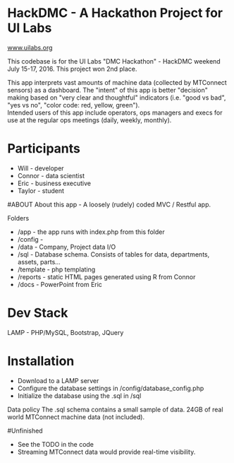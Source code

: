 # HackDMC - A Hackathon Project for UI Labs
www.uilabs.org

This codebase is for the UI Labs "DMC Hackathon" - HackDMC weekend July 15-17, 2016.
This project won 2nd place.

This app interprets vast amounts of machine data (collected by MTConnect sensors) as a dashboard. 
The "intent" of this app is better "decision" making based on "very clear and thoughtful" indicators (i.e. "good vs bad", "yes vs no", "color code: red, yellow, green").  
Intended users of this app include operators, ops managers and execs for use at the regular ops meetings (daily, weekly, monthly). 


# Participants
* Will - developer
* Connor - data scientist
* Eric - business executive
* Taylor - student

#ABOUT
About this app - A loosely (rudely) coded MVC / Restful app.  

Folders
* /app - the app runs with index.php from this folder
* /config - 
* /data - Company, Project data I/O
* /sql - Database schema. Consists of tables for data, departments, assets, parts...
* /template - php templating 
* /reports - static HTML pages generated using R from Connor
* /docs - PowerPoint from Eric

# Dev Stack
LAMP - PHP/MySQL, Bootstrap, JQuery

# Installation
* Download to a LAMP server
* Configure the database settings in /config/database_config.php
* Initialize the database using the .sql in /sql

Data policy
The .sql schema contains a small sample of data.
24GB of real world MTConnect machine data (not included). 


#Unfinished
* See the TODO in the code
* Streaming MTConnect data would provide real-time visibility.